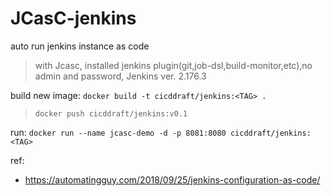 # JCasC-jenkins
auto run jenkins instance as code


>with Jcasc, installed jenkins plugin(git,job-dsl,build-monitor,etc),no admin and password, Jenkins ver. 2.176.3


build new image:
`docker build -t cicddraft/jenkins:<TAG> .`

>`docker push cicddraft/jenkins:v0.1`

run:
`docker run --name jcasc-demo -d -p 8081:8080 cicddraft/jenkins:<TAG>`

ref:
- https://automatingguy.com/2018/09/25/jenkins-configuration-as-code/